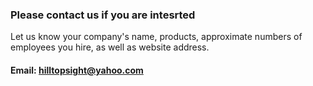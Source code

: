 
### Please contact us if you are intesrted 

Let us know your company's name, products, approximate numbers of employees you hire,
as well as website address.


#### Email: hilltopsight@yahoo.com

